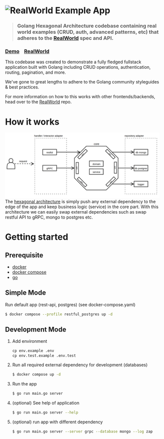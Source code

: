 # ![RealWorld Example App](logo.png)

> ### Golang Hexagonal Architecture codebase containing real world examples (CRUD, auth, advanced patterns, etc) that adheres to the [RealWorld](https://github.com/gothinkster/realworld) spec and API.


### [Demo](https://demo.realworld.io/)&nbsp;&nbsp;&nbsp;&nbsp;[RealWorld](https://github.com/gothinkster/realworld)


This codebase was created to demonstrate a fully fledged fullstack application built with Golang including CRUD operations, authentication, routing, pagination, and more.

We've gone to great lengths to adhere to the Golang community styleguides & best practices.

For more information on how to this works with other frontends/backends, head over to the [RealWorld](https://github.com/gothinkster/realworld) repo.


# How it works
![Architecture](architecture.png)
The [hexagonal architecture](https://en.wikipedia.org/wiki/Hexagonal_architecture_(software)) is simply push any external dependency to the edge of the app and keep business logic (service) in the core part. With this architecture we can easily swap external dependencies such as swap restful API to gRPC, mongo to postgres etc. 

# Getting started
## Prerequisite 
- [docker](https://www.docker.com/)
- [docker compose](https://docs.docker.com/compose/) 
- [go](https://go.dev/) 


## Simple Mode
Run default app (rest-api, postgres) (see docker-compose.yaml)
```sh
$ docker compose --profile restful_postgres up -d

```
## Development Mode
1. Add environment
    ```
    cp env.example .env
    cp env.test.example .env.test
    ```
1. Run all required external dependency for development (databases)
    ```sh
    $ docker compose up -d
    ```
1. Run the app
    ```sh
    $ go run main.go server
    ```
1. (optional) See help of application
    ```sh
    $ go run main.go server --help
    ```
1. (optional) run app with different dependency
    ```sh
    $ go run main.go server --server grpc --database mongo --log zap
    ```
